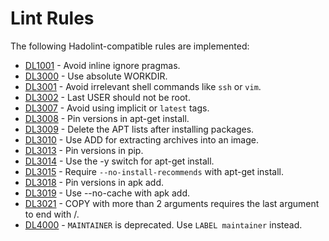# Lint Rules

The following Hadolint-compatible rules are implemented:

- [DL1001](DL1001.md) - Avoid inline ignore pragmas.
- [DL3000](DL3000.md) - Use absolute WORKDIR.
- [DL3001](DL3001.md) - Avoid irrelevant shell commands like `ssh` or `vim`.
- [DL3002](DL3002.md) - Last USER should not be root.
- [DL3007](DL3007.md) - Avoid using implicit or `latest` tags.
- [DL3008](DL3008.md) - Pin versions in apt-get install.
- [DL3009](DL3009.md) - Delete the APT lists after installing packages.
- [DL3010](DL3010.md) - Use ADD for extracting archives into an image.
- [DL3013](DL3013.md) - Pin versions in pip.
- [DL3014](DL3014.md) - Use the -y switch for apt-get install.
- [DL3015](DL3015.md) - Require `--no-install-recommends` with apt-get install.
- [DL3018](DL3018.md) - Pin versions in apk add.
- [DL3019](DL3019.md) - Use --no-cache with apk add.
- [DL3021](DL3021.md) - COPY with more than 2 arguments requires the last argument to end with /.
- [DL4000](DL4000.md) - `MAINTAINER` is deprecated. Use `LABEL maintainer` instead.

